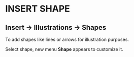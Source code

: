# INSERT SHAPE

## Insert &rarr; Illustrations &rarr; Shapes

To add shapes like lines or arrows for illustration purposes.

Select shape, new menu **Shape** appears to customize it.
